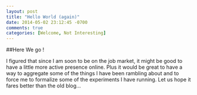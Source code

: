```yaml
---
layout: post
title: "Hello World (again)"
date: 2014-05-02 23:12:45 -0700
comments: true
categories: [Welcome, Not Interesting]
---
```


##Here We go !

I figured that since I am soon to be on the job market, it might be good to have a little more active presence online. Plus it would be great to have a way to aggregate some of the things I have been rambling about and to force me to formalize some of the experiments I have running. Let us hope it fares better than the old blog...
